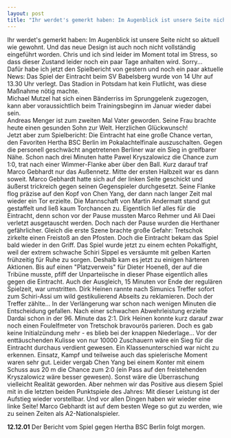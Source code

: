 ```yaml
---
layout: post
title: "Ihr werdet's gemerkt haben: Im Augenblick ist unsere Seite nicht so aktuell wie gewohnt."
---
```


Ihr werdet's gemerkt haben: Im Augenblick ist unsere Seite nicht so aktuell wie gewohnt. Und das neue Design ist auch noch nicht vollständig eingeführt worden. Chris und ich sind leider im Moment total im Stress, so dass dieser Zustand leider noch ein paar Tage anhalten wird. Sorry...  
Dafür habe ich jetzt den Spielbericht von gestern und noch ein paar aktuelle News: Das Spiel der Eintracht beim SV Babelsberg wurde von 14 Uhr auf 13.30 Uhr verlegt. Das Stadion in Potsdam hat kein Flutlicht, was diese Maßnahme nötig machte.  
Michael Mutzel hat sich einen Bänderriss im Sprunggelenk zugezogen, kann aber voraussichtlich beim Trainingsbeginn im Januar wieder dabei sein.  
Andreas Menger ist zum zweiten Mal Vater geworden. Seine Frau brachte heute einen gesunden Sohn zur Welt. Herzlichen Glückwunsch!  
Jetzt aber zum Spielbericht: Die Eintracht hat eine große Chance vertan, den Favoriten Hertha BSC Berlin im Pokalachtelfinale auszuschalten. Gegen die personell geschwächt angetretenen Berliner war ein Sieg in greifbarer Nähe. Schon nach drei Minuten hatte Pawel Kryszalowicz die Chance zum 1:0, trat nach einer Wimmer\-Flanke aber über den Ball. Kurz darauf traf Marco Gebhardt nur das Außennetz. Mitte der ersten Halbzeit war es dann soweit. Marco Gebhardt hatte sich auf der linken Seite geschickt und äußerst trickreich gegen seinen Gegenspieler durchgesetzt. Seine Flanke flog präzise auf den Kopf von Chen Yang, der dann nach langer Zeit mal wieder ein Tor erzielte. Die Mannschaft von Martin Andermatt stand gut gestaffelt und ließ kaum Torchancen zu. Eigentlich lief alles für die Eintracht, denn schon vor der Pause mussten Marco Rehmer und Ali Daei verletzt ausgetauscht werden. Doch nach der Pause wurden die Herthaner gefährlicher. Gleich die erste Szene brachte große Gefahr: Tretschok zirkelte einen Freistoß an den Pfosten. Doch die Eintracht bekam das Spiel bald wieder in den Griff. Das Spiel wurde jetzt zu einem echten Pokalfight, weil der extrem schwache Schiri Sippel es versäumte mit gelben Karten frühzeitig für Ruhe zu sorgen. Deshalb kam es jetzt zu einigen härteren Aktionen. Bis auf einen "Platzverweis" für Dieter Hoeneß, der auf die Tribüne musste, pfiff der Unparteiische in dieser Phase eigentlich alles gegen die Eintracht. Auch der Ausgleich, 15 Minuten vor Ende der regulären Spielzeit, war umstritten. Dirk Heinen rannte nach Simunics Treffer sofort zum Schiri-Assi um wild gestikulierend Abseits zu reklamieren. Doch der Treffer zählte... In der Verlängerung war schon nach wenigen Minuten die Entscheidung gefallen. Nach einer schwachen Abwehrleistung erzielte Dardai schon in der 96. Minute das 2:1. Dirk Heinen konnte kurz darauf zwar noch einen Foulelfmeter von Tretschok bravourös parieren. Doch es gab keine Initialzündung mehr - es blieb bei der knappen Niederlage... Vor der enttäuschenden Kulisse von nur 10000 Zuschauern wäre ein Sieg für die Eintracht durchaus verdient gewesen. Ein Klassenunterschied war nicht zu erkennen. Einsatz, Kampf und teilweise auch das spielerische Moment waren sehr gut. Leider vergab Chen Yang bei einem Konter mit einem Schuss aus 20 m die Chance zum 2:0 (ein Pass auf den freistehenden Kryszalowicz wäre besser gewesen). Sonst wäre die Überraschung vielleicht Realität geworden. Aber nehmen wir das Positive aus diesem Spiel mit in die letzten beiden Punktspiele des Jahres: Mit dieser Leistung ist der Aufstieg wieder vorstellbar. Und vor allen Dingen haben wir wieder eine linke Seite! Marco Gebhardt ist auf dem besten Wege so gut zu werden, wie zu seinen Zeiten als A2-Nationalspieler.  
  
**12.12.01** Der Bericht vom Spiel gegen Hertha BSC Berlin folgt morgen.
